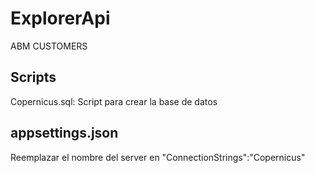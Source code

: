 # ExplorerApi
ABM CUSTOMERS

## Scripts
Copernicus.sql: Script para crear la base de datos

## appsettings.json
Reemplazar el nombre del server en "ConnectionStrings":"Copernicus"
